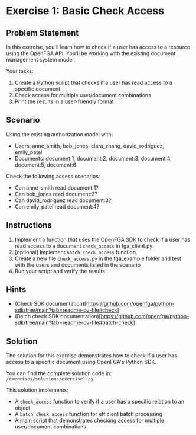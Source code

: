 # Exercise 1: Basic Check Access

## Problem Statement

In this exercise, you'll learn how to check if a user has access to a resource using the OpenFGA API. You'll be working with the existing document management system model.

Your tasks:
1. Create a Python script that checks if a user has read access to a specific document
2. Check access for multiple user/document combinations
3. Print the results in a user-friendly format

## Scenario

Using the existing authorization model with:
- Users: anne_smith, bob_jones, clara_zhang, david_rodriguez, emily_patel
- Documents: document:1, document:2, document:3, document:4, document:5, document:6

Check the following access scenarios:
- Can anne_smith read document:1?
- Can bob_jones read document:2?
- Can david_rodriguez read document:3?
- Can emily_patel read document:4?

## Instructions

1. Implement a function that uses the OpenFGA SDK to check if a user has read access to a document `check_access` in fga_client.py.
2. [optional] Implement `batch_check_access` function.
3. Create a new file `check_access.py` in the fga_example folder and test with the users and documents listed in the scenario
4. Run your script and verify the results

## Hints

- (Check SDK documentation)[https://github.com/openfga/python-sdk/tree/main?tab=readme-ov-file#check]
- (Batch check SDK documentation)[https://github.com/openfga/python-sdk/tree/main?tab=readme-ov-file#batch-check]

## Solution

The solution for this exercise demonstrates how to check if a user has access to a specific document using OpenFGA's Python SDK.

You can find the complete solution code in: `/exercises/solutions/exercise1.py`

This solution implements:
- A `check_access` function to verify if a user has a specific relation to an object
- A `batch_check_access` function for efficient batch processing
- A main script that demonstrates checking access for multiple user/document combinations